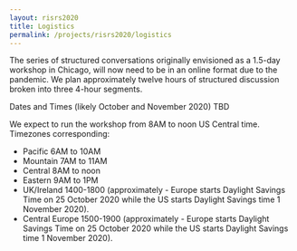 ```yaml
---
layout: risrs2020
title: Logistics
permalink: /projects/risrs2020/logistics
---
```


The series of structured conversations originally envisioned as a 1.5-day workshop in Chicago, will now need to be in an online format due to the pandemic. We plan approximately twelve hours of structured discussion broken into three 4-hour segments. 

Dates and Times (likely October and November 2020) TBD

We expect to run the workshop from 8AM to noon US Central time. Timezones corresponding:
- Pacific 6AM to 10AM
- Mountain 7AM to 11AM
- Central 8AM to noon
- Eastern 9AM to 1PM
- UK/Ireland 1400-1800 (approximately - Europe starts Daylight Savings Time on 25 October 2020 while the US starts Daylight Savings time 1 November 2020).
- Central Europe 1500-1900 (approximately - Europe starts Daylight Savings Time on 25 October 2020 while the US starts Daylight Savings time 1 November 2020).
